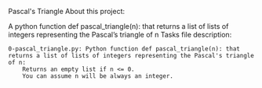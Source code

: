 Pascal's Triangle
About this project:

A python function def pascal_triangle(n): that returns a list of lists of integers representing the Pascal’s triangle of n
Tasks file description:

    0-pascal_triangle.py: Python function def pascal_triangle(n): that returns a list of lists of integers representing the Pascal's triangle of n:
        Returns an empty list if n <= 0.
        You can assume n will be always an integer.

